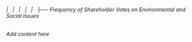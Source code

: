 ###### |   |   |   |   |   ├── Frequency of Shareholder Votes on Environmental and Social Issues

*Add content here*
